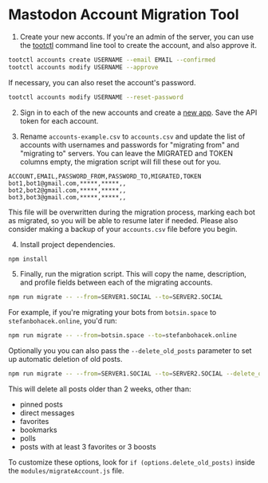 # Mastodon Account Migration Tool

1. Create your new acconts. If you're an admin of the server, you can use the [tootctl](https://docs.joinmastodon.org/admin/tootctl/) command line tool to create the account, and also approve it.

```sh
tootctl accounts create USERNAME --email EMAIL --confirmed
tootctl accounts modify USERNAME --approve
```

If necessary, you can also reset the account's password.

```sh
tootctl accounts modify USERNAME --reset-password
```

2. Sign in to each of the new accounts and create a [new app](https://botwiki.org/resource/tutorial/how-to-make-a-mastodon-botsin-space-app-bot/). Save the API token for each account.

3. Rename `accounts-example.csv` to `accounts.csv` and update the list of accounts with usernames and passwords for "migrating from" and "migrating to" servers. You can leave the MIGRATED and TOKEN columns empty, the migration script will fill these out for you.

```
ACCOUNT,EMAIL,PASSWORD_FROM,PASSWORD_TO,MIGRATED,TOKEN
bot1,bot1@gmail.com,*****,*****,,
bot2,bot2@gmail.com,*****,*****,,
bot3,bot3@gmail.com,*****,*****,,
```

This file will be overwritten during the migration process, marking each bot as migrated, so you will be able to resume later if needed. Please also consider making a backup of your `accounts.csv` file before you begin.

4. Install project dependencies.

```sh
npm install
```

5. Finally, run the migration script. This will copy the name, description, and profile fields between each of the migrating accounts.

```sh
npm run migrate -- --from=SERVER1.SOCIAL --to=SERVER2.SOCIAL
```

For example, if you're migrating your bots from `botsin.space` to `stefanbohacek.online`, you'd run:

```sh
npm run migrate -- --from=botsin.space --to=stefanbohacek.online
```

Optionally you you can also pass the `--delete_old_posts` parameter to set up automatic deletion of old posts.

```sh
npm run migrate -- --from=SERVER1.SOCIAL --to=SERVER2.SOCIAL --delete_old_posts
```

This will delete all posts older than 2 weeks, other than:

- pinned posts
- direct messages
- favorites
- bookmarks
- polls
- posts with at least 3 favorites or 3 boosts

To customize these options, look for `if (options.delete_old_posts)` inside the `modules/migrateAccount.js` file.

